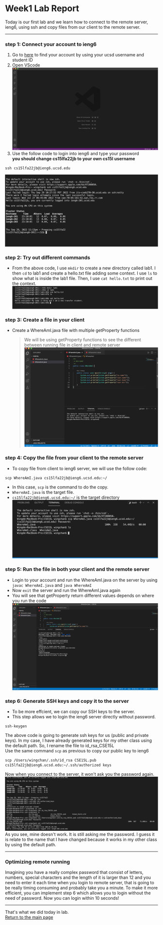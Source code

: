 # **Week1 Lab Report**

Today is our first lab and we learn how to connect to the remote server, ieng6, using ssh and copy files from our client to the remote server.

---

### **step 1: Connect your account to ieng6**

1. Go to [here](https://sdacs.ucsd.edu/~icc/index.php) to find your account by using your ucsd username and student ID
2. Open VScode
   ![image](lab-report-1-week-1-images/vscode.png)
3. Use the follow code to login into ieng6 and type your password\
   **you should change cs15lfa22jb to your own cs15l username**

```
ssh cs15lfa22jb@ieng6.ucsd.edu
```

![image](lab-report-1-week-1-images/login.png)

### **step 2: Try out different commands**

- From the above code, I use `mkdir` to create a new directory called lab1. I then `cd` to lab1 and create a hello.txt file adding some context. I use `ls` to show what is inside the lab1 file. Then, I use `cat hello.txt` to print out the context.
  ![image](lab-report-1-week-1-images/try.png)

### **step 3: Create a file in your client**

- Create a WhereAmI.java file with multiple getProperty functions
  > We will be using getProperty functions to see the different between running file in client and remote server
  > ![image](lab-report-1-week-1-images/create_file.png)

### **step 4: Copy the file from your client to the remote server**

- To copy file from client to ieng6 server, we will use the follow code:

```
scp WhereAmI.java cs15lfa22jb@ieng6.ucsd.edu:~/
```

- In this case, `scp` is the command to do the copy.
- `WhereAmI.java` is the target file.
- `cs15lfa22jb@ieng6.ucsd.edu:~/` is the target directory
  ![image](lab-report-1-week-1-images/copy_file.png)

### **step 5: Run the file in both your client and the remote server**

- Login to your account and run the WhereAmI.java on the server by using `javac WhereAmI.java` and `java WhereAmI`
- Now `exit` the server and run the WhereAmI.java again
- You will see that getProperty return different values depends on where you run the code
  ![image](lab-report-1-week-1-images/run_file.png)

### **step 6: Generate SSH keys and copy it to the server**

- To be more effcient, we can copy our SSH keys to the server.
- This step allows we to login the ieng6 server directly without password.

```
ssh-keygen
```

The above code is going to generate ssh keys for us (public and private keys). In my case, I have already generated keys for my other class using the default path. So, I rename the file to id_rsa_CSE15L\
Use the same command `scp` as previous to copy our public key to ieng6

```
scp /Users/wingchan/.ssh/id_rsa CSE15L.pub cs15lfa22jb@ieng6.ucsd.edu:~/.ssh/authorized keys
```

Now when you connect to the server, it won't ask you the password again.\
![image](lab-report-1-week-1-images/ssh_keys.png)
As you see, mine doesn't work. It is still asking me the password. I guess it is relate to the name that I have changed because it works in my other class by using the default path.

---

### **Optimizing remote running**

Imagining you have a really complex password that consist of letters, numbers, special characters and the length of it is larger than 12 and you need to enter it each time when you login to remote server, that is going to be really timing consuming and probably take you a minute. To make it more efficient, you can implement step 6 which allows you to login without the need of password. Now you can login within 10 seconds!

---

That's what we did today in lab.\
[Return to the main page](index.md)
